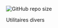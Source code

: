 ![GitHub repo size](https://img.shields.io/github/repo-size/ciel1-mechain/outils)

Utilitaires divers
